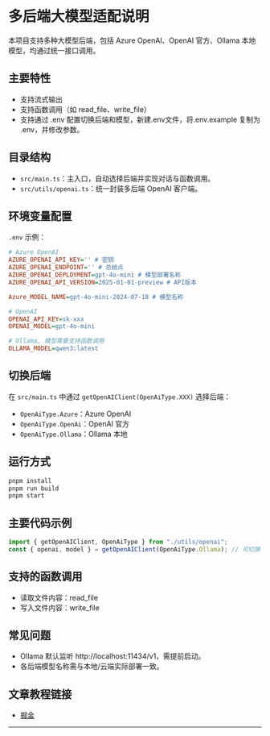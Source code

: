 # 多后端大模型适配说明

本项目支持多种大模型后端，包括 Azure OpenAI、OpenAI 官方、Ollama 本地模型，均通过统一接口调用。

## 主要特性
- 支持流式输出
- 支持函数调用（如 read_file、write_file）
- 支持通过 .env 配置切换后端和模型，新建.env文件，将.env.example 复制为 .env，并修改参数。

## 目录结构
- `src/main.ts`：主入口，自动选择后端并实现对话与函数调用。
- `src/utils/openai.ts`：统一封装多后端 OpenAI 客户端。

## 环境变量配置
`.env` 示例：

```ini
# Azure OpenAI
AZURE_OPENAI_API_KEY='' # 密钥
AZURE_OPENAI_ENDPOINT='' # 总结点
AZURE_OPENAI_DEPLOYMENT=gpt-4o-mini # 模型部署名称
AZURE_OPENAI_API_VERSION=2025-01-01-preview # API版本

Azure_MODEL_NAME=gpt-4o-mini-2024-07-18 # 模型名称

# OpenAI
OPENAI_API_KEY=sk-xxx
OPENAI_MODEL=gpt-4o-mini

# Ollama, 模型需要支持函数调用
OLLAMA_MODEL=qwen3:latest
```

## 切换后端
在 `src/main.ts` 中通过 `getOpenAIClient(OpenAiType.XXX)` 选择后端：
- `OpenAiType.Azure`：Azure OpenAI
- `OpenAiType.OpenAi`：OpenAI 官方
- `OpenAiType.Ollama`：Ollama 本地

## 运行方式
```bash
pnpm install
pnpm run build
pnpm start
```

## 主要代码示例

```typescript
import { getOpenAIClient, OpenAiType } from "./utils/openai";
const { openai, model } = getOpenAIClient(OpenAiType.Ollama); // 可切换
```

## 支持的函数调用
- 读取文件内容：read_file
- 写入文件内容：write_file

## 常见问题
- Ollama 默认监听 http://localhost:11434/v1，需提前启动。
- 各后端模型名称需与本地/云端实际部署一致。


## 文章教程链接
- [掘金](https://juejin.cn/post/7516359841678557238)
---